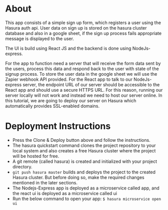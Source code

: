 ﻿# About

This app consists of a simple sign up form, which registers a user using the Hasura auth api. User data on sign up is stored on the hasura cluster database and also in a google sheet, if the sign up process fails appropriate message is displayed to the user.

The UI is build using React JS and the backend is done using NodeJs-express.

For the app to function need a server that will receive the form data sent by the users, process this data and respond back to the user with state of the signup process. To store the user data in the google sheet we will use the Zapier webhook API provided. For the React app to talk to our NodeJs-express server, the endpoint URL of our server should be accessible to the React app and should use a secure HTTPS URL. For this reason, running our server locally will not work and instead we need to host our server online. In this tutorial, we are going to deploy our server on Hasura which automatically provides SSL-enabled domains.

# Deployment Instructions

* Press the Clone & Deploy button above and follow the instructions.
* The hasura quickstart command clones the project repository to your local system and also creates a free Hasura cluster where the project will be hosted for free.
* A git remote (called hasura) is created and initialized with your project directory.
* `git push hasura master` builds and deploys the project to the created Hasura cluster. But before doing so, make the required changes mentioned in the later sections.
* The Nodejs-Express app is deployed as a microservice called app, and the react ui is deployed as a microservice called ui
* Run the below command to open your app:
`$ hasura microservice open ui`

